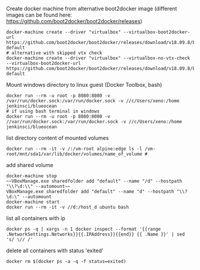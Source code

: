 Create docker machine from alternative boot2docker image
(different images can be found here: https://github.com/boot2docker/boot2docker/releases)
    
    docker-machine create --driver "virtualbox" --virtualbox-boot2docker-url https://github.com/boot2docker/boot2docker/releases/download/v18.09.8/boot2docker.iso default
    # alternative with skipped vtx check
    docker-machine create --driver "virtualbox" --virtualbox-no-vtx-check --virtualbox-boot2docker-url https://github.com/boot2docker/boot2docker/releases/download/v18.09.8/boot2docker.iso default


Mount windows directory to linux guest (Docker Toolbox, bash)

    
    docker run --rm -u root -p 8080:8080 -v /var/run/docker.sock:/var/run/docker.sock -v //c/Users/xeno:/home jenkinsci/blueocean
    # if using bash terminal in windows 
    docker run --rm -u root -p 8080:8080 -v //var/run/docker.sock:/var/run/docker.sock -v //c/Users/xeno:/home jenkinsci/blueocean    

list directory content of mounted volumes

    docker run --rm -it -v /:/vm-root alpine:edge ls -l /vm-root/mnt/sda1/var/lib/docker/volumes/name_of_volume # 

add shared volume

    docker-machine stop
    ~~VBoxManage.exe sharedfolder add "default" --name "/d" --hostpath "\\?\d:\\" --automount~~
    VBoxManage.exe sharedfolder add "default" --name "d" --hostpath "\\?\d:\" --automount
    docker-machine start
    docker run --rm -it -v //d:/host_d ubuntu bash

list all containers with ip

    docker ps -q | xargs -n 1 docker inspect --format '{{range .NetworkSettings.Networks}}{{.IPAddress}}{{end}} {{ .Name }}' | sed 's/ \// /'

delete all containers with status 'exited'

    docker rm $(docker ps -a -q -f status=exited)
